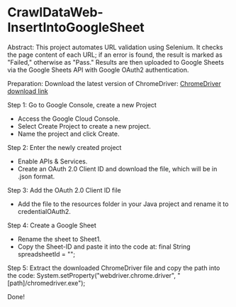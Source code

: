 # CrawlDataWeb-InsertIntoGoogleSheet
Abstract: This project automates URL validation using Selenium. It checks the page content of each URL; if an error is found, the result is marked as "Failed," otherwise as "Pass." Results are then uploaded to Google Sheets via the Google Sheets API with Google OAuth2 authentication.

Preparation: Download the latest version of ChromeDriver: [ChromeDriver download link](https://googlechromelabs.github.io/chrome-for-testing/)

Step 1: Go to Google Console, create a new Project
- Access the Google Cloud Console.
- Select Create Project to create a new project.
- Name the project and click Create. <br>

Step 2: Enter the newly created project
- Enable APIs & Services.
- Create an OAuth 2.0 Client ID and download the file, which will be in .json format.  <br>

Step 3: Add the OAuth 2.0 Client ID file
- Add the file to the resources folder in your Java project and rename it to credentialOAuth2.  <br>

Step 4: Create a Google Sheet
- Rename the sheet to Sheet1.
- Copy the Sheet-ID and paste it into the code at: final String spreadsheetId = "<GoogleSheets-id>";  <br>

Step 5: Extract the downloaded ChromeDriver file and copy the path into the code: System.setProperty("webdriver.chrome.driver", "[path]/chromedriver.exe");  <br>

Done!
